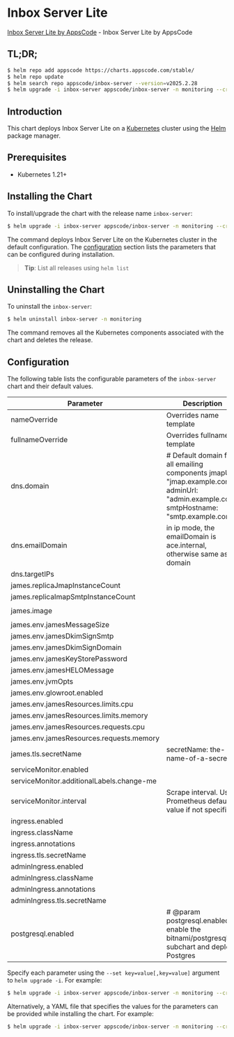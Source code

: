 # Inbox Server Lite

[Inbox Server Lite by AppsCode](https://github.com/ops-center/james-project) - Inbox Server Lite by AppsCode

## TL;DR;

```bash
$ helm repo add appscode https://charts.appscode.com/stable/
$ helm repo update
$ helm search repo appscode/inbox-server --version=v2025.2.28
$ helm upgrade -i inbox-server appscode/inbox-server -n monitoring --create-namespace --version=v2025.2.28
```

## Introduction

This chart deploys Inbox Server Lite on a [Kubernetes](http://kubernetes.io) cluster using the [Helm](https://helm.sh) package manager.

## Prerequisites

- Kubernetes 1.21+

## Installing the Chart

To install/upgrade the chart with the release name `inbox-server`:

```bash
$ helm upgrade -i inbox-server appscode/inbox-server -n monitoring --create-namespace --version=v2025.2.28
```

The command deploys Inbox Server Lite on the Kubernetes cluster in the default configuration. The [configuration](#configuration) section lists the parameters that can be configured during installation.

> **Tip**: List all releases using `helm list`

## Uninstalling the Chart

To uninstall the `inbox-server`:

```bash
$ helm uninstall inbox-server -n monitoring
```

The command removes all the Kubernetes components associated with the chart and deletes the release.

## Configuration

The following table lists the configurable parameters of the `inbox-server` chart and their default values.

|                 Parameter                 |                                                               Description                                                               |                          Default                           |
|-------------------------------------------|-----------------------------------------------------------------------------------------------------------------------------------------|------------------------------------------------------------|
| nameOverride                              | Overrides name template                                                                                                                 | <code>""</code>                                            |
| fullnameOverride                          | Overrides fullname template                                                                                                             | <code>""</code>                                            |
| dns.domain                                | # Default domain for all emailing components jmapUrl: "jmap.example.com" adminUrl: "admin.example.com" smtpHostname: "smtp.example.com" | <code>""</code>                                            |
| dns.emailDomain                           | in ip mode, the emailDomain is ace.internal, otherwise same as domain                                                                   | <code>""</code>                                            |
| dns.targetIPs                             |                                                                                                                                         | <code>[]</code>                                            |
| james.replicaJmapInstanceCount            |                                                                                                                                         | <code>1</code>                                             |
| james.replicaImapSmtpInstanceCount        |                                                                                                                                         | <code>0</code>                                             |
| james.image                               |                                                                                                                                         | <code>ghcr.io/appscode/inbox-server:postgres-latest</code> |
| james.env.jamesMessageSize                |                                                                                                                                         | <code>25M</code>                                           |
| james.env.jamesDkimSignSmtp               |                                                                                                                                         | <code>"dkimselector"</code>                                |
| james.env.jamesDkimSignDomain             |                                                                                                                                         | <code>"mail.example.com"</code>                            |
| james.env.jamesKeyStorePassword           |                                                                                                                                         | <code>james72laBalle</code>                                |
| james.env.jamesHELOMessage                |                                                                                                                                         | <code>"change-me"</code>                                   |
| james.env.jvmOpts                         |                                                                                                                                         | <code>"-Xms3g -Xmx3g"</code>                               |
| james.env.glowroot.enabled                |                                                                                                                                         | <code>false</code>                                         |
| james.env.jamesResources.limits.cpu       |                                                                                                                                         | <code>"2"</code>                                           |
| james.env.jamesResources.limits.memory    |                                                                                                                                         | <code>"4Gi"</code>                                         |
| james.env.jamesResources.requests.cpu     |                                                                                                                                         | <code>"1"</code>                                           |
| james.env.jamesResources.requests.memory  |                                                                                                                                         | <code>"4Gi"</code>                                         |
| james.tls.secretName                      | secretName: the-name-of-a-secret                                                                                                        | <code>""</code>                                            |
| serviceMonitor.enabled                    |                                                                                                                                         | <code>false</code>                                         |
| serviceMonitor.additionalLabels.change-me |                                                                                                                                         | <code>change-me</code>                                     |
| serviceMonitor.interval                   | Scrape interval. Use Prometheus default value if not specified                                                                          | <code>30s</code>                                           |
| ingress.enabled                           |                                                                                                                                         | <code>false</code>                                         |
| ingress.className                         |                                                                                                                                         | <code>""</code>                                            |
| ingress.annotations                       |                                                                                                                                         | <code>{}</code>                                            |
| ingress.tls.secretName                    |                                                                                                                                         | <code>the-name-of-a-secret</code>                          |
| adminIngress.enabled                      |                                                                                                                                         | <code>false</code>                                         |
| adminIngress.className                    |                                                                                                                                         | <code>""</code>                                            |
| adminIngress.annotations                  |                                                                                                                                         | <code>{}</code>                                            |
| adminIngress.tls.secretName               |                                                                                                                                         | <code>the-name-of-a-secret</code>                          |
| postgresql.enabled                        | # @param postgresql.enabled enable the bitnami/postgresql subchart and deploy Postgres                                                  | <code>false</code>                                         |


Specify each parameter using the `--set key=value[,key=value]` argument to `helm upgrade -i`. For example:

```bash
$ helm upgrade -i inbox-server appscode/inbox-server -n monitoring --create-namespace --version=v2025.2.28 --set james.replicaJmapInstanceCount=1
```

Alternatively, a YAML file that specifies the values for the parameters can be provided while
installing the chart. For example:

```bash
$ helm upgrade -i inbox-server appscode/inbox-server -n monitoring --create-namespace --version=v2025.2.28 --values values.yaml
```
